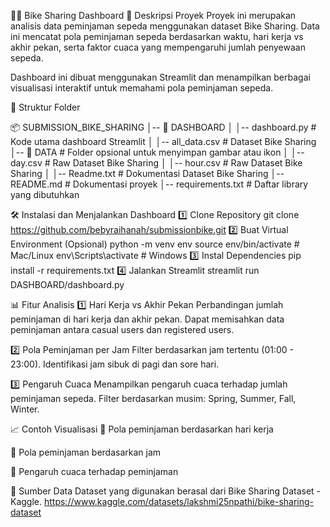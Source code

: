 🚴‍♂️ Bike Sharing Dashboard
📌 Deskripsi Proyek
Proyek ini merupakan analisis data peminjaman sepeda menggunakan dataset Bike Sharing. Data ini mencatat pola peminjaman sepeda berdasarkan waktu, hari kerja vs akhir pekan, serta faktor cuaca yang mempengaruhi jumlah penyewaan sepeda.

Dashboard ini dibuat menggunakan Streamlit dan menampilkan berbagai visualisasi interaktif untuk memahami pola peminjaman sepeda.

📂 Struktur Folder

📦 SUBMISSION_BIKE_SHARING
│-- 📁 DASHBOARD
│   │-- dashboard.py      # Kode utama dashboard Streamlit
│   │-- all_data.csv      # Dataset Bike Sharing
│-- 📁 DATA             # Folder opsional untuk menyimpan gambar atau ikon
│   │-- day.csv      # Raw Dataset Bike Sharing
│   │-- hour.csv      # Raw Dataset Bike Sharing
│   │-- Readme.txt      # Dokumentasi Dataset Bike Sharing
│-- README.md             # Dokumentasi proyek
│-- requirements.txt      # Daftar library yang dibutuhkan

🛠 Instalasi dan Menjalankan Dashboard
1️⃣ Clone Repository
git clone https://github.com/bebyraihanah/submissionbike.git
2️⃣ Buat Virtual Environment (Opsional)
python -m venv env
source env/bin/activate  # Mac/Linux
env\Scripts\activate     # Windows
3️⃣ Instal Dependencies
pip install -r requirements.txt
4️⃣ Jalankan Streamlit
streamlit run DASHBOARD/dashboard.py

📊 Fitur Analisis
1️⃣ Hari Kerja vs Akhir Pekan
Perbandingan jumlah peminjaman di hari kerja dan akhir pekan.
Dapat memisahkan data peminjaman antara casual users dan registered users.

2️⃣ Pola Peminjaman per Jam
Filter berdasarkan jam tertentu (01:00 - 23:00).
Identifikasi jam sibuk di pagi dan sore hari.

3️⃣ Pengaruh Cuaca
Menampilkan pengaruh cuaca terhadap jumlah peminjaman sepeda.
Filter berdasarkan musim: Spring, Summer, Fall, Winter.

📈 Contoh Visualisasi
📌 Pola peminjaman berdasarkan hari kerja

📌 Pola peminjaman berdasarkan jam

📌 Pengaruh cuaca terhadap peminjaman

📑 Sumber Data
Dataset yang digunakan berasal dari Bike Sharing Dataset - Kaggle. https://www.kaggle.com/datasets/lakshmi25npathi/bike-sharing-dataset 

